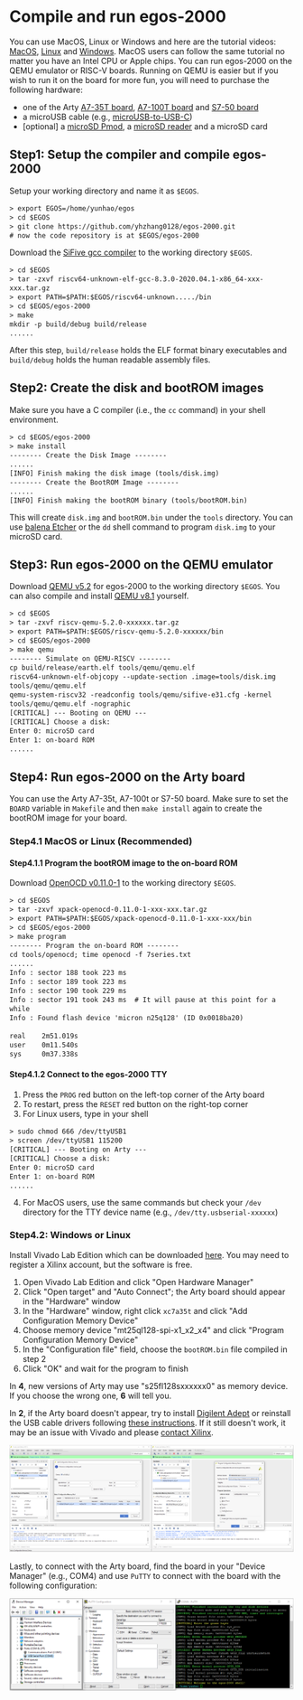 # Compile and run egos-2000

You can use MacOS, Linux or Windows and here are the tutorial videos:
[MacOS](https://youtu.be/VJgQFcKG0uc), [Linux](https://youtu.be/2FT7AN0wPlg) and [Windows](https://youtu.be/hCDMnGGyGqM).
MacOS users can follow the same tutorial no matter you have an Intel CPU or Apple chips.
You can run egos-2000 on the QEMU emulator or RISC-V boards.
Running on QEMU is easier but
if you wish to run it on the board for more fun, 
you will need to purchase the following hardware:
* one of the Arty [A7-35T board](https://www.xilinx.com/products/boards-and-kits/arty.html), [A7-100T board](https://digilent.com/shop/arty-a7-100t-artix-7-fpga-development-board/) and [S7-50 board](https://digilent.com/shop/arty-s7-spartan-7-fpga-development-board/)
* a microUSB cable (e.g., [microUSB-to-USB-C](https://www.amazon.com/dp/B0744BKDRD?psc=1&ref=ppx_yo2_dt_b_product_details))
* [optional] a [microSD Pmod](https://digilent.com/reference/pmod/pmodmicrosd/start?redirect=1), a [microSD reader](https://www.amazon.com/dp/B07G5JV2B5?psc=1&ref=ppx_yo2_dt_b_product_details) and a microSD card


## Step1: Setup the compiler and compile egos-2000

Setup your working directory and name it as `$EGOS`.

```shell
> export EGOS=/home/yunhao/egos
> cd $EGOS
> git clone https://github.com/yhzhang0128/egos-2000.git
# now the code repository is at $EGOS/egos-2000
```

Download the [SiFive gcc compiler](https://github.com/sifive/freedom-tools/releases/tag/v2020.04.0-Toolchain.Only) to the working directory `$EGOS`.

```shell
> cd $EGOS
> tar -zxvf riscv64-unknown-elf-gcc-8.3.0-2020.04.1-x86_64-xxx-xxx.tar.gz
> export PATH=$PATH:$EGOS/riscv64-unknown...../bin
> cd $EGOS/egos-2000
> make
mkdir -p build/debug build/release
......
```

After this step, `build/release` holds the ELF format binary executables and `build/debug` holds the human readable assembly files.

## Step2: Create the disk and bootROM images

Make sure you have a C compiler (i.e., the `cc` command) in your shell environment.

```shell
> cd $EGOS/egos-2000
> make install
-------- Create the Disk Image --------
......
[INFO] Finish making the disk image (tools/disk.img)
-------- Create the BootROM Image --------
......
[INFO] Finish making the bootROM binary (tools/bootROM.bin)
```

This will create `disk.img` and `bootROM.bin` under the `tools` directory.
You can use [balena Etcher](https://www.balena.io/etcher/) or the `dd` shell command to program `disk.img` to your microSD card.

## Step3: Run egos-2000 on the QEMU emulator

Download [QEMU v5.2](https://github.com/yhzhang0128/freedom-tools/releases/tag/v2023.9.8) for egos-2000 to the working directory `$EGOS`.
You can also compile and install [QEMU v8.1](https://github.com/yhzhang0128/qemu/releases/tag/v8.1.0-egos) yourself.

```shell
> cd $EGOS
> tar -zxvf riscv-qemu-5.2.0-xxxxxx.tar.gz
> export PATH=$PATH:$EGOS/riscv-qemu-5.2.0-xxxxxx/bin
> cd $EGOS/egos-2000
> make qemu
-------- Simulate on QEMU-RISCV --------
cp build/release/earth.elf tools/qemu/qemu.elf
riscv64-unknown-elf-objcopy --update-section .image=tools/disk.img tools/qemu/qemu.elf
qemu-system-riscv32 -readconfig tools/qemu/sifive-e31.cfg -kernel tools/qemu/qemu.elf -nographic
[CRITICAL] --- Booting on QEMU ---
[CRITICAL] Choose a disk:
Enter 0: microSD card
Enter 1: on-board ROM
......
```

## Step4: Run egos-2000 on the Arty board

You can use the Arty A7-35t, A7-100t or S7-50 board.
Make sure to set the `BOARD` variable in `Makefile`
and then `make install` again to create the bootROM image for your board.

### Step4.1 MacOS or Linux (Recommended)

#### Step4.1.1 Program the bootROM image to the on-board ROM

Download [OpenOCD v0.11.0-1](https://github.com/xpack-dev-tools/openocd-xpack/releases/tag/v0.11.0-1) to the working directory `$EGOS`.

```shell
> cd $EGOS
> tar -zxvf xpack-openocd-0.11.0-1-xxx-xxx.tar.gz
> export PATH=$PATH:$EGOS/xpack-openocd-0.11.0-1-xxx-xxx/bin
> cd $EGOS/egos-2000
> make program
-------- Program the on-board ROM --------
cd tools/openocd; time openocd -f 7series.txt
......
Info : sector 188 took 223 ms
Info : sector 189 took 223 ms
Info : sector 190 took 229 ms
Info : sector 191 took 243 ms  # It will pause at this point for a while
Info : Found flash device 'micron n25q128' (ID 0x0018ba20)

real    2m51.019s
user    0m11.540s
sys     0m37.338s

```

#### Step4.1.2 Connect to the egos-2000 TTY

1. Press the `PROG` red button on the left-top corner of the Arty board
2. To restart, press the `RESET` red button on the right-top corner
3. For Linux users, type in your shell
```shell
> sudo chmod 666 /dev/ttyUSB1
> screen /dev/ttyUSB1 115200
[CRITICAL] --- Booting on Arty ---
[CRITICAL] Choose a disk:
Enter 0: microSD card
Enter 1: on-board ROM
......
```
4. For MacOS users, use the same commands but check your `/dev` directory for the TTY device name (e.g., `/dev/tty.usbserial-xxxxxx`)

### Step4.2: Windows or Linux

Install Vivado Lab Edition which can be downloaded [here](https://www.xilinx.com/support/download.html).
You may need to register a Xilinx account, but the software is free.

1. Open Vivado Lab Edition and click "Open Hardware Manager"
2. Click "Open target" and "Auto Connect"; the Arty board should appear in the "Hardware" window
3. In the "Hardware" window, right click `xc7a35t` and click "Add Configuration Memory Device"
4. Choose memory device "mt25ql128-spi-x1_x2_x4" and click "Program Configuration Memory Device"
5. In the "Configuration file" field, choose the `bootROM.bin` file compiled in step 2
6. Click "OK" and wait for the program to finish

In **4**, new versions of Arty may use "s25fl128sxxxxxx0" as memory device. 
If you choose the wrong one, **6** will tell you.

In **2**, if the Arty board doesn't appear, try to install [Digilent Adept](https://digilent.com/reference/software/adept/start) or reinstall the USB cable drivers following [these instructions](https://support.xilinx.com/s/article/59128?language=en_US). If it still doesn't work, it may be an issue with Vivado and please [contact Xilinx](https://support.xilinx.com/s/topic/0TO2E000000YKXgWAO/programmable-logic-io-bootconfiguration?language=en_US).

![This is an image](screenshots/vivado.png)


Lastly, to connect with the Arty board, find the board in your "Device Manager" (e.g., COM4) and use `PuTTY` to connect with the board with the following configuration:

![This is an image](screenshots/putty.png)

